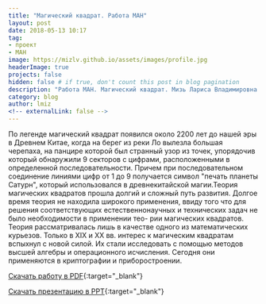 ```yaml
---
title: "Магический квадрат. Работа МАН"
layout: post
date: 2018-05-13 10:17
tag: 
- проект
- МАН
image: https://mizlv.github.io/assets/images/profile.jpg
headerImage: true
projects: false
hidden: false # if true, don't count this post in blog pagination
description: "Работа МАН. Магический квадрат. Мизь Лариса Владимировна. Учитель математики высшей категории."
category: blog
author: lmiz
<!-- externalLink: false -->
---
```


По легенде магический квадрат появился около 2200 лет до нашей эры в Древнем Китае, когда на берег из реки Ло вылезла большая черепаха, на панцире которой был странный узор из точек, упорядочив который обнаружили 9 секторов с цифрами, расположенными в определенной последовательности. Причем при последовательном соединение линиями цифр от 1 до 9  получается символ "печать планеты Сатурн", который использовался в древнекитайской магии.Теория магических квадратов прошла долгий и сложный путь развития. Долгое время теория не находила широкого применения, ввиду того что для решения соответствующих естественнонаучных и технических задач не было необходимости в применении тео- рии магических квадратов. Теория рассматривалась лишь в качестве одного из математических курьезов. Только в XIX и XX вв. интерес к магическим квадратам вспыхнул с новой силой. Их стали исследовать с помощью методов высшей алгебры и операционного исчисления. Сегодня они применяются в криптографии и приборостроении.


[Cкачать работу в PDF](https://mizlv.github.io/assets/pdf/magic-square.pdf){:target="_blank"}

[Cкачать презентацию в PPT](https://mizlv.github.io/assets/ppt/magic-square.pdf){:target="_blank"}